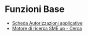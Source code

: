 # Funzioni Base
- [Scheda Autorizzazioni applicative](Sorgenti/DOC_OPE/MB/SCP_SCH/B£AUTO.md)
- [Motore di ricerca SME.up - Cerca](Sorgenti/DOC_OPE/MB/SCP_SCH/B£FIND.md)
